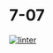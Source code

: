 # 7-07
[![linter](https://github.com/Rewa718/7-07/workflows/linter/badge.svg)](https://github.com/marketplace/actions/super-linter)
